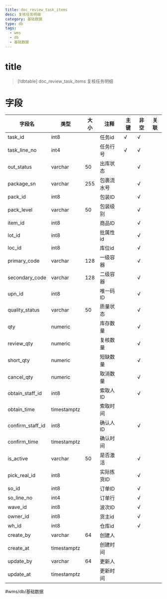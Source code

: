 ```yaml
---
title: doc_review_task_items
desc: 复核任务明细
category: 基础数据
type: db
tags:
  - wms
  - db
  - 基础数据
---
```


# title
>[!dbtable] doc_review_task_items
> 复核任务明细

# 字段
| 字段名 | 类型 | 大小 | 注释 | 主键 | 非空 | 关联 |
| --- | --- | --- | --- | --- | --- | --- |
| task_id | int8 |  | 任务id | √ | √ |  |
| task_line_no | int4 |  | 任务行号 | √ | √ |  |
| out_status | varchar | 50 | 出库状态 |  | √ |  |
| package_sn | varchar | 255 | 包裹流水号 |  | √ |  |
| pack_id | int8 |  | 包装ID |  | √ |  |
| pack_level | varchar | 50 | 包装级别 |  | √ |  |
| item_id | int8 |  | 商品ID |  | √ |  |
| lot_id | int8 |  | 批属性id |  | √ |  |
| loc_id | int8 |  | 库位id |  | √ |  |
| primary_code | varchar | 128 | 一级容器 |  | √ |  |
| secondary_code | varchar | 128 | 二级容器 |  | √ |  |
| upn_id | int8 |  | 唯一码ID |  | √ |  |
| quality_status | varchar | 50 | 质量状态 |  | √ |  |
| qty | numeric |  | 库存数量 |  | √ |  |
| review_qty | numeric |  | 复核数量 |  | √ |  |
| short_qty | numeric |  | 短缺数量 |  | √ |  |
| cancel_qty | numeric |  | 取消数量 |  | √ |  |
| obtain_staff_id | int8 |  | 索取人ID |  | √ |  |
| obtain_time | timestamptz |  | 索取时间 |  |  |  |
| confirm_staff_id | int8 |  | 确认人ID |  | √ |  |
| confirm_time | timestamptz |  | 确认时间 |  |  |  |
| is_active | varchar | 50 | 是否激活 |  | √ |  |
| pick_real_id | int8 |  | 实际拣货ID |  | √ |  |
| so_id | int8 |  | 订单ID |  | √ |  |
| so_line_no | int4 |  | 订单行 |  | √ |  |
| wave_id | int8 |  | 波次ID |  | √ |  |
| owner_id | int8 |  | 货主id |  | √ |  |
| wh_id | int8 |  | 仓库id |  | √ |  |
| create_by | varchar | 64 | 创建人 |  |  |  |
| create_at | timestamptz |  | 创建时间 |  |  |  |
| update_by | varchar | 64 | 更新人 |  |  |  |
| update_at | timestamptz |  | 更新时间 |  |  |  |
#wms/db/基础数据
